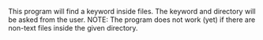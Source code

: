 This program will find a keyword inside files.
The keyword and directory will be asked from the user.
NOTE: The program does not work (yet) if there are non-text files inside the given directory.